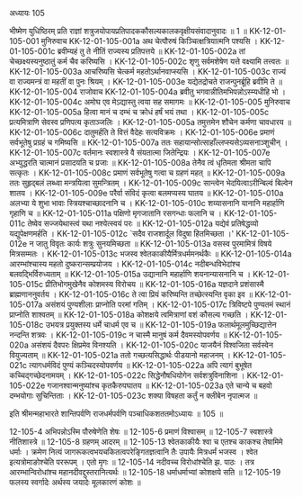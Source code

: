 अध्यायः 105

भीष्मेण युधिष्ठिरम् प्रति राज्ञां शत्रुजयोपायप्रतिपादककौसल्यकालकवृक्षीयसंवादानुवादः ॥ 1 ॥
KK-12-01-105-001	मुनिरुवाच 
KK-12-01-105-001a	अथ चेत्पौरुषं किञ्चित्क्षत्रियात्मनि पश्यसि ।
KK-12-01-105-001c	ब्रवीम्यहं तु ते नीतिं राज्यस्य प्रतिपत्तये ॥
KK-12-01-105-002a	तां चेच्छक्ष्यस्यनुष्ठातुं कर्म चैव करिष्यसि ।
KK-12-01-105-002c	शृणु सर्वमशेषेण यत्ते वक्ष्यामि तत्त्वतः ॥
KK-12-01-105-003a	आचरिष्यसि चेत्कर्म महतोऽर्थानवाप्स्यसि ।
KK-12-01-105-003c	राज्यं वा राज्यमन्त्रं वा महतीं वा पुनः श्रियम् ।
KK-12-01-105-003e	यद्येतद्रोचते राजन्पुनर्ब्रूहि ब्रवीमि ते ॥
KK-12-01-105-004	राजोवाच 
KK-12-01-105-004a	ब्रवीतु भगवान्नीतिमभिपन्नोऽस्म्यधीहि भो ।
KK-12-01-105-004c	अमोघ एव मेऽद्यास्तु त्वया सह समागमः ॥
KK-12-01-105-005	मुनिरुवाच 
KK-12-01-105-005a	हित्वा मानं च दम्भं च क्रोधं हर्षं भयं तथा ।
KK-12-01-105-005c	प्रत्यमित्राणि सेवस्व प्रणिपत्य कृताञ्जलिः ।
KK-12-01-105-005a	तमुत्तमेन शौचेन कर्मणा चावधारय ॥
KK-12-01-105-006c	दातुमर्हति ते वित्तं वैदेहः सत्यविक्रमः ।
KK-12-01-105-006e	प्रमाणं सर्वभूतेषु प्रग्रहं च गमिष्यसि ॥
KK-12-01-105-007a	ततः सहायान्सोत्साहाँल्लप्स्यसेऽव्यसनाञ्शुचीन् ।
KK-12-01-105-007c	वर्तमानः स्वशास्त्रे वै संयतात्मा जितेन्द्रियः ।
KK-12-01-105-007e	अभ्युद्धरति चात्मानं प्रसादयति च प्रजाः ॥
KK-12-01-105-008a	तेनैव त्वं धृतिमता श्रीमता चापि सत्कृतः ।
KK-12-01-105-008c	प्रमाणं सर्वभूतेषु गत्वा च ग्रहणं महत् ॥
KK-12-01-105-009a	ततः सुहृद्बलं लब्ध्वा मन्त्रयित्वा सुमन्त्रितम् ।
KK-12-01-105-009c	सान्त्वेन भेदयित्वाऽरीन्बिल्वं बिल्वेन शातय ।
KK-12-01-105-009e	परैर्वा संविदं कृत्वा बलमप्यस्य घातय ॥
KK-12-01-105-010a	अलभ्या ये शुभा भावाः स्त्रियश्चाच्छादनानि च ।
KK-12-01-105-010c	शय्यासनानि यानानि महार्हाणि गृहाणि च ॥
KK-12-01-105-011a	पक्षिणो मृगजातानि रसगन्धाः फलानि च ।
KK-12-01-105-011c	तेष्वेव सज्जयेथास्त्वं यथा नश्येत्स्वयं परः ॥
KK-12-01-105-012a	यद्येवं प्रतिषेद्धव्यो यद्युपेक्षणमर्हति ।
KK-12-01-105-012c	`सदैव राजशार्दूल विदुषा हितमिच्छता ।'
KK-12-01-105-012e	न जातु विवृतः कार्यः शत्रुः सुनयमिच्छता ॥
KK-12-01-105-013a	वसस्व पुरमामित्रं विषये मित्रसम्मतः ।
KK-12-01-105-013c	भजस्व श्वेतकाकीयैर्मित्रधर्ममनर्थकैः ॥
KK-12-01-105-014a	आरम्भांश्चास्य महतो दुष्करान्सम्प्रयोजय ।
KK-12-01-105-014c	नदीबन्धविभेदांश्च बलवद्भिर्विरुध्यताम् ॥
KK-12-01-105-015a	उद्यानानि महार्हाणि शयनान्यासनानि च ।
KK-12-01-105-015c	प्रीतिभोगमुखेनैव कोशमस्य विरोचय ॥
KK-12-01-105-016a	यज्ञदाने प्रशंसास्मै ब्राह्मणाननुवर्तय ।
KK-12-01-105-016c	ते त्वा प्रियं करिष्यन्ति तच्छेत्स्यन्ति वृका इव ॥
KK-12-01-105-017a	असंशयं पुण्यशीलाः प्राप्नोति परमां गतिम् ।
KK-12-01-105-017c	त्रिविष्टपे पुण्यतमं स्थानं प्राप्नोति शाश्वतम् ॥
KK-12-01-105-018a	कोशक्षये त्वमित्राणां वशं कौसल्य गच्छति ।
KK-12-01-105-018c	उभयत्र प्रयुक्तस्य धर्मे चाधर्म एव च ॥
KK-12-01-105-019a	फलार्थमूलमुच्छिद्यात्तेन नन्दन्ति शत्रवः ।
KK-12-01-105-019c	न चास्मै मानुषं कर्म दैवमस्योपवर्णय ॥
KK-12-01-105-020a	असंशयं दैवपरः क्षिप्रमेव विनश्यति ।
KK-12-01-105-020c	याजयैनं विश्वजिता सर्वस्वेन वियुज्यताम् ॥
KK-12-01-105-021a	ततो गच्छत्यसिद्धार्थः पीडयानो महाजनम् ।
KK-12-01-105-021c	त्यागधर्मविदं पुण्यं कञ्चिदस्योपवर्णय ॥
KK-12-01-105-022a	अपि त्यागं बुभूषेत कच्चिद्गच्छेदनामयम् ।
KK-12-01-105-022c	सिद्धेनौषधियोगेन सर्वशत्रुविनाशिना ।
KK-12-01-105-022e	गजानश्वान्मनुष्यांश्च कृतकैरुपघातय ॥
KK-12-01-105-023a	एते चान्ये च बहवो दम्भयोगाः सुचिन्तिताः ।
KK-12-01-105-023c	शक्या विषहता कर्तुं न क्लीबेन नृपात्मज ॥ 

इति श्रीमन्महाभारते शान्तिपर्वणि राजधर्मपर्वणि पञ्चाधिकशततमोऽध्यायः ॥ 105 ॥

12-105-4 अभिपन्नोऽस्मि पौरुषेणेति शेषः ॥ 12-105-6 प्रमाणं विश्वासम् ॥ 12-105-7 स्वशास्त्रे नीतिशास्त्रे ॥ 12-105-8 ग्रहणम् आदरम् ॥ 12-105-13 श्वेतकाकीयैः श्वा च एतश्च काकश्च तेषामिमे धर्माः । क्रमेण नित्यं जागरूकत्वभयचकितत्वपरेङ्गितज्ञत्वानि तैः उपायैः मित्रधर्मं भजस्व । श्वेत इत्यत्रोमाङोश्चेति पररूपम् । एतो मृगः ॥ 12-105-14 नदीवच्च विरोधांश्चेति झ. पाठः । तत्र आरम्भान्विरोधांश्च महानदीवद्दुस्तरानित्यर्थः ॥ 12-105-18 धर्माधर्माभ्यां कोशक्षये सति ॥ 12-105-19 फलस्य स्वर्गादेः अर्थस्य जयादेः मूलकारणं कोशः ॥
